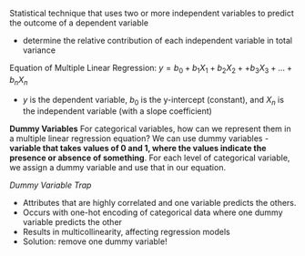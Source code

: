 Statistical technique that uses two or more independent variables to predict the outcome of a dependent variable
- determine the relative contribution of each independent variable in total variance

Equation of Multiple Linear Regression:
$y = b_0 + b_1X_1 + b_2X_2 + + b_3X_3 + ... + b_nX_n$
- $y$ is the dependent variable, $b_0$ is the y-intercept (constant), and $X_n$ is the independent variable (with a slope coefficient)

**Dummy Variables**
For categorical variables, how can we represent them in a multiple linear regression equation? We can use dummy variables - **variable that takes values of 0 and 1, where the values indicate the presence or absence of something**. For each level of categorical variable, we assign a dummy variable and use that in our equation.

*Dummy Variable Trap*
- Attributes that are highly correlated and one variable predicts the others.
- Occurs with one-hot encoding of categorical data where one dummy variable predicts the other
- Results in multicollinearity, affecting regression models
- Solution: remove one dummy variable!